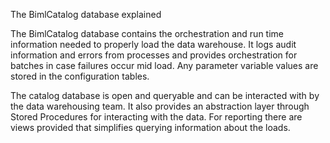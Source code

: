 The BimlCatalog database explained

The BimlCatalog database contains the orchestration and run time information needed to properly load the data warehouse. It logs audit information and errors from processes and provides orchestration for batches in case failures occur mid load. 
Any parameter variable values are stored in the configuration tables. 

The catalog database is open and queryable and can be interacted with by the data warehousing team. 
It also provides an abstraction layer through Stored Procedures for interacting with the data. 
For reporting there are views provided that simplifies querying information about the loads.

